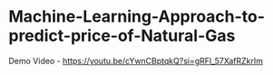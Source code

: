 # Machine-Learning-Approach-to-predict-price-of-Natural-Gas

Demo Video - https://youtu.be/cYwnCBptqkQ?si=gRFl_57XafRZkrIm

